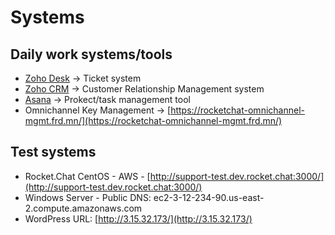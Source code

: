 # Systems

## Daily work systems/tools

* [Zoho Desk](https://desk.rocket.chat/support/rocketchat/ShowHomePage.do#Cases) -&gt; Ticket system
* [Zoho CRM](https://crm.zoho.com/crm/org660081933/tab/Home/begin) -&gt; Customer Relationship Management system
* [Asana](https://app.asana.com/0/632165686601658/list) -&gt; Prokect/task management tool
* Omnichannel Key Management -&gt; [https://rocketchat-omnichannel-mgmt.frd.mn/](https://rocketchat-omnichannel-mgmt.frd.mn/)

## Test systems

* Rocket.Chat CentOS - AWS - [http://support-test.dev.rocket.chat:3000/](http://support-test.dev.rocket.chat:3000/)
* Windows Server - Public DNS: ec2-3-12-234-90.us-east-2.compute.amazonaws.com
* WordPress URL: [http://3.15.32.173/](http://3.15.32.173/)

